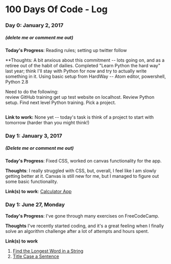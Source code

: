 # 100 Days Of Code - Log

### Day 0: January 2, 2017
##### (delete me or comment me out)

**Today's Progress**: Reading rules; setting up twitter follow

**Thoughts: A bit anxious about this commitment -- lots going on, and as a retiree out of the habit of dailies.  Completed "Learn Python the hard way" last year; think I'll stay with Python for now and try to actually write something in it.  Using basic setup from HardWay -- Atom editor, powershell, Python 2.8

Need to do the following:  
    review GitHub training
    get up test website on localhost.  Review Python setup.  Find next level Python training.
    Pick a project.
##
**Link to work:** None yet -- today's task is think of a project to start with tomorrow (harder than you might think!)

### Day 1: January 3, 2017
##### (Delete me or comment me out)

**Today's Progress**: Fixed CSS, worked on canvas functionality for the app.

**Thoughts**: I really struggled with CSS, but, overall, I feel like I am slowly getting better at it. Canvas is still new for me, but I managed to figure out some basic functionality.

**Link(s) to work**: [Calculator App](http://www.example.com)


### Day 1: June 27, Monday

**Today's Progress**: I've gone through many exercises on FreeCodeCamp.

**Thoughts** I've recently started coding, and it's a great feeling when I finally solve an algorithm challenge after a lot of attempts and hours spent.

**Link(s) to work**
1. [Find the Longest Word in a String](https://www.freecodecamp.com/challenges/find-the-longest-word-in-a-string)
2. [Title Case a Sentence](https://www.freecodecamp.com/challenges/title-case-a-sentence)
